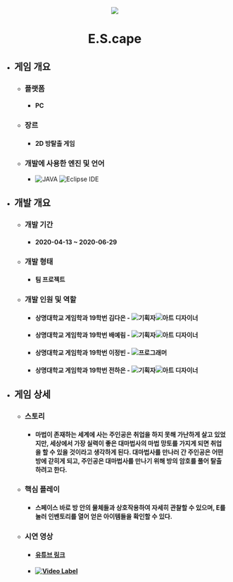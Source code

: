 <p align="center"><img src="https://user-images.githubusercontent.com/69952837/178146309-58263c4f-5743-468f-8117-57cb7e735825.png"></p>

<div align="center">
  <H1>E.S.cape</H1>
</div>

+ ## **게임 개요**
  + ### 플랫폼
    + #### PC
  + ### 장르
    + #### 2D 방탈출 게임
  + ### 개발에 사용한 엔진 및 언어 
    + <img alt="JAVA" src ="https://img.shields.io/badge/JAVA-E8E8E8.svg?&style=for-the-badge&logo=JAVA&logoColor=white"/> <img alt="Eclipse IDE" src ="https://img.shields.io/badge/Eclipse IDE-2C2255.svg?&style=for-the-badge&logo=EclipseIDE&logoColor=white"/>
+ ## **개발 개요**
  + ### 개발 기간
    + #### 2020-04-13 ~ 2020-06-29
  + ### 개발 형태
    + #### 팀 프로젝트
  + ### 개발 인원 및 역할
    + #### 상명대학교 게임학과 19학번 김다은 - <img alt="기획자" src ="https://img.shields.io/badge/기획자-4285F4.svg?&style=for-the-badge&logo=googledocs&logoColor=black"/><img alt="아트 디자이너" src ="https://img.shields.io/badge/아트 디자이너-7D929E.svg?&style=for-the-badge&logo=aseprite&logoColor=black"/>
    + #### 상명대학교 게임학과 19학번 배예림 - <img alt="기획자" src ="https://img.shields.io/badge/기획자-4285F4.svg?&style=for-the-badge&logo=googledocs&logoColor=black"/><img alt="아트 디자이너" src ="https://img.shields.io/badge/아트 디자이너-7D929E.svg?&style=for-the-badge&logo=aseprite&logoColor=black"/>
    + #### 상명대학교 게임학과 19학번 이정빈 - <img alt="프로그래머" src ="https://img.shields.io/badge/프로그래머-2C2255.svg?&style=for-the-badge&logo=EclipseIDE&logoColor=white"/>
    + #### 상명대학교 게임학과 19학번 전하은 - <img alt="기획자" src ="https://img.shields.io/badge/기획자-4285F4.svg?&style=for-the-badge&logo=googledocs&logoColor=black"/><img alt="아트 디자이너" src ="https://img.shields.io/badge/아트 디자이너-7D929E.svg?&style=for-the-badge&logo=aseprite&logoColor=black"/>
+ ## **게임 상세**
  + ### 스토리
    + #### 마법이 존재하는 세계에 사는 주인공은 취업을 하지 못해 가난하게 살고 있었지만, 세상에서 가장 실력이 좋은 대마법사의 마법 망토를 가지게 되면 취업을 할 수 있을 것이라고 생각하게 된다. 대마법사를 만나러 간 주인공은 어떤 방에 갇히게 되고, 주인공은 대마법사를 만나기 위해 방의 암호를 풀어 탈출하려고 한다.
  + ### 핵심 플레이
    + #### 스페이스 바로 방 안의 물체들과 상호작용하여 자세히 관찰할 수 있으며, E를 눌러 인벤토리를 열어 얻은 아이템들을 확인할 수 있다.
  + ### 시연 영상
    + #### [유튜브 링크](https://youtu.be/6zbWRv5f-Es)
    + #### [![Video Label](https://user-images.githubusercontent.com/69952837/178146427-15f62fe3-1a2d-4359-8c48-f76a93310f81.PNG)](https://youtu.be/6zbWRv5f-Es)
